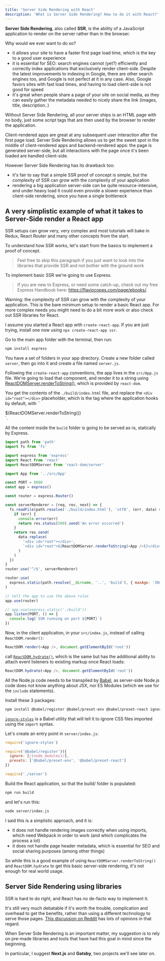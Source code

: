 ```yaml
---
title: 'Server Side Rendering with React'
description: 'What is Server Side Rendering? How to do it with React?'
---
```


**Server Side Rendering**, also called **SSR**, is the ability of a JavaScript application to render on the server rather than in the browser.

Why would we ever want to do so?

- it allows your site to have a faster first page load time, which is the key to a good user experience
- it is essential for SEO: search engines cannot (yet?) efficiently and correctly index applications that exclusively render client-side. Despite the latest improvements to indexing in Google, there are other search engines too, and Google is not perfect at it in any case. Also, Google favors sites with fast load times, and having to load client-side is not good for speed
- it's great when people share a page of your site on social media, as they can easily gather the metadata needed to nicely share the link (images, title, description..)

Without Server Side Rendering, all your server ships is an HTML page with no body, just some script tags that are then used by the browser to render the application.

Client-rendered apps are great at any subsequent user interaction after the first page load. Server Side Rendering allows us to get the sweet spot in the middle of client-rendered apps and backend-rendered apps: the page is generated server-side, but all interactions with the page once it's been loaded are handled client-side.

However Server Side Rendering has its drawback too:

- it's fair to say that a simple SSR proof of concept is simple, but the complexity of SSR can grow with the complexity of your application
- rendering a big application server-side can be quite resource-intensive, and under heavy load it could even provide a slower experience than client-side rendering, since you have a single bottleneck

## A very simplistic example of what it takes to Server-Side render a React app

SSR setups can grow very, very complex and most tutorials will bake in Redux, React Router and many other concepts from the start.

To understand how SSR works, let's start from the basics to implement a proof of concept.

> Feel free to skip this paragraph if you just want to look into the libraries that provide SSR and not bother with the ground work

To implement basic SSR we're going to use Express.

> If you are new to Express, or need some catch-up, check out my free Express Handbook here: <https://flaviocopes.com/page/ebooks/>.

Warning: the complexity of SSR can grow with the complexity of your application. This is the bare minimum setup to render a basic React app. For more complex needs you might need to do a bit more work or also check out SSR libraries for React.

I assume you started a React app with `create-react-app`. If you are just trying, install one now using `npx create-react-app ssr`.

Go to the main app folder with the terminal, then run:

```sh
npm install express
```

You have a set of folders in your app directory. Create a new folder called `server`, then go into it and create a file named `server.js`.

Following the `create-react-app` conventions, the app lives in the `src/App.js` file. We're going to load that component, and render it to a string using [ReactDOMServer.renderToString()](https://reactjs.org/docs/react-dom-server.html), which is provided by `react-dom`.

You get the contents of the `./build/index.html` file, and replace the `<div id="root"></div>` placeholder, which is the tag where the application hooks by default, with ``<div id="root">\${ReactDOMServer.renderToString(<App />)}</div>`.

All the content inside the `build` folder is going to be served as-is, statically by Express.

```js
import path from 'path'
import fs from 'fs'

import express from 'express'
import React from 'react'
import ReactDOMServer from 'react-dom/server'

import App from '../src/App'

const PORT = 8080
const app = express()

const router = express.Router()

const serverRenderer = (req, res, next) => {
  fs.readFile(path.resolve('./build/index.html'), 'utf8', (err, data) => {
    if (err) {
      console.error(err)
      return res.status(500).send('An error occurred')
    }
    return res.send(
      data.replace(
        '<div id="root"></div>',
        `<div id="root">${ReactDOMServer.renderToString(<App />)}</div>`
      )
    )
  })
}
router.use('^/$', serverRenderer)

router.use(
  express.static(path.resolve(__dirname, '..', 'build'), { maxAge: '30d' })
)

// tell the app to use the above rules
app.use(router)

// app.use(express.static('./build'))
app.listen(PORT, () => {
  console.log(`SSR running on port ${PORT}`)
})
```

Now, in the client application, in your `src/index.js`, instead of calling `ReactDOM.render()`:

```js
ReactDOM.render(<App />, document.getElementById('root'))
```

call [`ReactDOM.hydrate()`](https://reactjs.org/docs/react-dom.html#hydrate), which is the same but has the additional ability to attach event listeners to existing markup once React loads:

```js
ReactDOM.hydrate(<App />, document.getElementById('root'))
```

All the Node.js code needs to be transpiled by [Babel](https://flaviocopes.com/babel/), as server-side Node.js code does not know anything about JSX, nor ES Modules (which we use for the `include` statements).

Install these 3 packages:

```sh
npm install @babel/register @babel/preset-env @babel/preset-react ignore-styles express
```

[`ignore-styles`](https://www.npmjs.com/package/ignore-styles) is a Babel utility that will tell it to ignore CSS files imported using the `import` syntax.

Let's create an entry point in `server/index.js`:

```js
require('ignore-styles')

require('@babel/register')({
  ignore: [/(node_modules)/],
  presets: ['@babel/preset-env', '@babel/preset-react']
})

require('./server')
```

Build the React application, so that the build/ folder is populated:

```sh
npm run build
```

and let's run this:

```sh
node server/index.js
```

I said this is a simplistic approach, and it is:

- it does not handle rendering images correctly when using imports, which need Webpack in order to work (and which complicates the process a lot)
- it does not handle page header metadata, which is essential for SEO and social sharing purposes (among other things)

So while this is a good example of using `ReactDOMServer.renderToString()` and `ReactDOM.hydrate` to get this basic server-side rendering, it's not enough for real world usage.

## Server Side Rendering using libraries

SSR is hard to do right, and React has no de-facto way to implement it.

It's still very much debatable if it's worth the trouble, complication and overhead to get the benefits, rather than using a different technology to serve those pages. [This discussion on Reddit](https://www.reddit.com/r/reactjs/comments/7o6oj6/serverside_rendering_not_worth_it/) has lots of opinions in that regard.

When Server Side Rendering is an important matter, my suggestion is to rely on pre-made libraries and tools that have had this goal in mind since the beginning.

In particular, I suggest **Next.js** and **Gatsby**, two projects we'll see later on.
